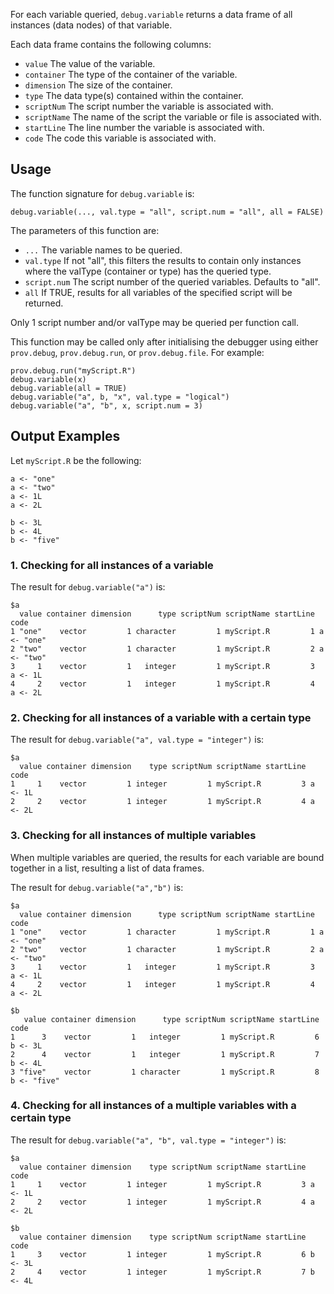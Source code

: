 For each variable queried, `debug.variable` returns a data frame of all 
instances (data nodes) of that variable.

Each data frame contains the following columns:
* `value` The value of the variable.
* `container` The type of the container of the variable.
* `dimension` The size of the container.
* `type` The data type(s) contained within the container.
* `scriptNum` The script number the variable is associated with.
* `scriptName` The name of the script the variable or file is associated with.
* `startLine` The line number the variable is associated with.
* `code` The code this variable is associated with.

## Usage

The function signature for `debug.variable` is:
```
debug.variable(..., val.type = "all", script.num = "all", all = FALSE)
```

The parameters of this function are:
* `...` The variable names to be queried.
* `val.type` If not "all", this filters the results to contain 
only instances where the valType (container or type) has the queried type.
* `script.num` The script number of the queried variables. Defaults to "all".
* `all` If TRUE, results for all variables of the specified script will be returned.

Only 1 script number and/or valType may be queried per function call.

This function may be called only after initialising the debugger using either 
`prov.debug`, `prov.debug.run`, or `prov.debug.file`. For example:
```
prov.debug.run("myScript.R")
debug.variable(x)
debug.variable(all = TRUE)
debug.variable("a", b, "x", val.type = "logical")
debug.variable("a", "b", x, script.num = 3)
```


## Output Examples

Let `myScript.R` be the following:
```
a <- "one"
a <- "two"
a <- 1L
a <- 2L

b <- 3L
b <- 4L
b <- "five"
```

### 1. Checking for all instances of a variable
The result for `debug.variable("a")` is:
```
$a
  value container dimension      type scriptNum scriptName startLine       code
1 "one"    vector         1 character         1 myScript.R         1 a <- "one"
2 "two"    vector         1 character         1 myScript.R         2 a <- "two"
3     1    vector         1   integer         1 myScript.R         3    a <- 1L
4     2    vector         1   integer         1 myScript.R         4    a <- 2L
```

### 2. Checking for all instances of a variable with a certain type
The result for `debug.variable("a", val.type = "integer")` is:
```
$a
  value container dimension    type scriptNum scriptName startLine    code
1     1    vector         1 integer         1 myScript.R         3 a <- 1L
2     2    vector         1 integer         1 myScript.R         4 a <- 2L
```

### 3. Checking for all instances of multiple variables
When multiple variables are queried, the results for each variable are
bound together in a list, resulting a list of data frames.

The result for `debug.variable("a","b")` is:
```
$a
  value container dimension      type scriptNum scriptName startLine       code
1 "one"    vector         1 character         1 myScript.R         1 a <- "one"
2 "two"    vector         1 character         1 myScript.R         2 a <- "two"
3     1    vector         1   integer         1 myScript.R         3    a <- 1L
4     2    vector         1   integer         1 myScript.R         4    a <- 2L

$b
   value container dimension      type scriptNum scriptName startLine        code
1      3    vector         1   integer         1 myScript.R         6     b <- 3L
2      4    vector         1   integer         1 myScript.R         7     b <- 4L
3 "five"    vector         1 character         1 myScript.R         8 b <- "five"
```

### 4. Checking for all instances of a multiple variables with a certain type
The result for `debug.variable("a", "b", val.type = "integer")` is:
```
$a
  value container dimension    type scriptNum scriptName startLine    code
1     1    vector         1 integer         1 myScript.R         3 a <- 1L
2     2    vector         1 integer         1 myScript.R         4 a <- 2L

$b
  value container dimension    type scriptNum scriptName startLine    code
1     3    vector         1 integer         1 myScript.R         6 b <- 3L
2     4    vector         1 integer         1 myScript.R         7 b <- 4L
```